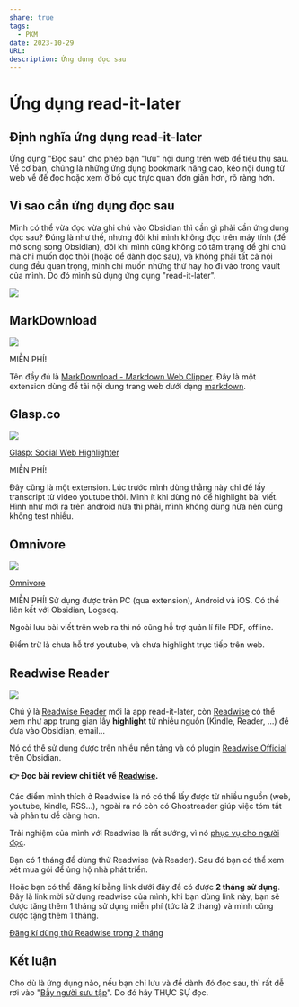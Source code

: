 ```yaml
---
share: true
tags:
  - PKM
date: 2023-10-29
URL: 
description: Ứng dụng đọc sau
---
```


# Ứng dụng read-it-later

## Định nghĩa ứng dụng read-it-later
Ứng dụng "Đọc sau" cho phép bạn "lưu" nội dung trên web để tiêu thụ sau. Về cơ bản, chúng là những ứng dụng bookmark nâng cao, kéo nội dung từ web về để đọc hoặc xem ở bố cục trực quan đơn giản hơn, rõ ràng hơn.

## Vì sao cần ứng dụng đọc sau

Mình có thể vừa đọc vừa ghi chú vào Obsidian thì cần gì phải cần ứng dụng đọc sau? Đúng là như thế, nhưng đôi khi mình không đọc trên máy tính (để mở song song Obsidian), đôi khi mình cũng không có tâm trạng để ghi chú mà chỉ muốn đọc thôi (hoặc để dành đọc sau), và không phải tất cả nội dung đều quan trọng, mình chỉ muốn những thứ hay ho đi vào trong vault của mình. Do đó mình sử dụng ứng dụng "read-it-later".

![](https://i.imgur.com/eMZZ9lt.png)


## MarkDownload

![](https://i.imgur.com/cp1IcvA.png)


MIỄN PHÍ!

Tên đầy đủ là [MarkDownload - Markdown Web Clipper](https://github.com/deathau/markdownload). Đây là một extension dùng để tải nội dung trang web dưới dạng [markdown](./Markdown%20-%20ng%C3%B4n%20ng%E1%BB%AF%20d%E1%BB%85%20d%E1%BB%8Dc%20d%E1%BB%85%20vi%E1%BA%BFt.md). 

## Glasp.co

![](https://i.imgur.com/BYHw9SR.png)

[Glasp: Social Web Highlighter](https://glasp.co/)

MIỄN PHÍ!

Đây cũng là một extension. Lúc trước mình dùng thằng này chỉ để lấy transcript từ video youtube thôi. Mình ít khi dùng nó để highlight bài viết. Hình như mới ra trên android nữa thì phải, mình không dùng nữa nên cũng không test nhiều.

## Omnivore

![](https://i.imgur.com/u51i8Xi.png)


[Omnivore](https://omnivore.app/)

MIỄN PHÍ! Sử dụng được trên PC (qua extension), Android và iOS. Có thể liên kết với Obsidian, Logseq.

Ngoài lưu bài viết trên web ra thì nó cũng hỗ trợ quản lí file PDF, offline.

Điểm trừ là chưa hỗ trợ youtube, và chưa highlight trực tiếp trên web.
## Readwise Reader

![](https://i.imgur.com/6ZTFEid.png)


Chú ý là [Readwise Reader](https://readwise.io/read) mới là app read-it-later, còn [Readwise](https://readwise.io/) có thể xem như app trung gian lấy **highlight** từ nhiều nguồn (Kindle, Reader, ...) để đưa vào Obsidian, email... 

Nó có thể sử dụng được trên nhiều nền tảng và có plugin [Readwise Official](https://obsidian.md/plugins?id=readwise-official) trên Obsidian.

**👉 Đọc bài review chi tiết về [Readwise](./Readwise.md).**

Các điểm mình thích ở Readwise là nó có thể lấy được từ nhiều nguồn (web, youtube, kindle, RSS...), ngoài ra nó còn có Ghostreader giúp việc tóm tắt và phản tư dễ dàng hơn. 

Trải nghiệm của mình với Readwise là rất sướng, vì nó [phục vụ cho người đọc](https://blog.readwise.io/readwise-reading-app/).

Bạn có 1 tháng để dùng thử Readwise (và Reader). Sau đó bạn có thể xem xét mua gói để ủng hộ nhà phát triển.

Hoặc bạn có thể đăng kí bằng link dưới đây để có được **2 tháng sử dụng**. Đây là link mời sử dụng readwise của mình, khi bạn dùng link này, bạn sẽ được tăng thêm 1 tháng sử dụng miễn phí (tức là 2 tháng) và mình cũng được tặng thêm 1 tháng.

[Đăng kí dùng thử Readwise trong 2 tháng](https://readwise.io/i/thienqc)

## Kết luận

Cho dù là ứng dụng nào, nếu bạn chỉ lưu và để dành đó đọc sau, thì rất dễ rơi vào "[Bẫy người sưu tập](./B%E1%BA%ABy%20ng%C6%B0%E1%BB%9Di%20s%C6%B0u%20t%E1%BA%ADp.md)". Do đó hãy THỰC SỰ đọc.

